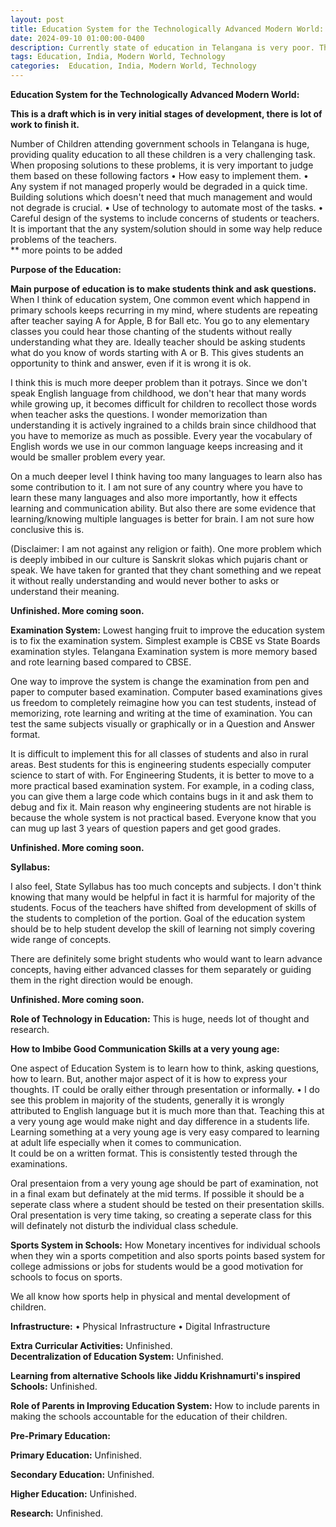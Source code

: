 ```yaml
---
layout: post
title: Education System for the Technologically Advanced Modern World:
date: 2024-09-10 01:00:00-0400
description: Currently state of education in Telangana is very poor. This is just a brain dump of few ideas on how to improve the system. 
tags: Education, India, Modern World, Technology
categories:  Education, India, Modern World, Technology
---
```



 
**Education System for the Technologically Advanced Modern World:**

**This is a draft which is in very initial stages of development, there is lot of work to finish it.** 

Number of Children attending government schools in Telangana is huge, providing quality education to all these children is a very challenging task. When proposing solutions to these problems, it is very important to judge them based on these following factors 
    • How easy to implement them.
    • Any system if not managed properly would be degraded in a quick time. Building solutions which doesn't need that much management and would not degrade is crucial.
    • Use of technology to automate most of the tasks.
    • Careful design of the systems to include concerns of students or teachers. It is important that the any system/solution should in some way help reduce problems of the teachers.   
** more points to be added




**Purpose of the Education:** 

**Main purpose of education is to make students think and ask questions.** When I think of education system, One common event which happend in primary schools keeps recurring in my mind, where students are repeating after teacher saying A for Apple, B for Ball etc. You go to any elementary classes you could hear those chanting of the students without really understanding what they are. Ideally teacher should be asking students what do you know of words starting with A or B. This gives students an opportunity to think and answer, even if it is wrong it is ok. 

I think this is much more deeper problem than it potrays. Since we don't speak English language from childhood, we don't hear that many words while growing up, it becomes difficult for children to recollect those words when teacher asks the questions. I wonder memorization than understanding it is actively ingrained to a childs brain since childhood that you have to memorize as much as possible. Every year the vocabulary of English words we use in our common language keeps increasing and it would be smaller problem every year. 

On a much deeper level I think having too many languages to learn also has some contribution to it. I am not sure of any country where you have to learn these many languages and also more importantly, how it effects learning and communication ability.  But also there are some evidence that learning/knowing multiple languages is better for brain. I am not sure how conclusive this is.

(Disclaimer: I am not against any religion or faith). 
One more problem which is deeply imbibed in our culture is Sanskrit slokas which pujaris chant or speak. We have taken for granted that they chant something and we repeat it without really understanding and would never bother to asks or understand their meaning. 



**Unfinished. More coming soon.**


**Examination System:**
Lowest hanging fruit to improve the education system is to fix the examination system. Simplest example is CBSE vs State Boards examination styles. Telangana Examination system is more memory based and rote learning based compared to CBSE.

 One way to improve the system is change the examination from pen and paper to computer based examination. Computer based examinations gives us freedom to completely reimagine how you can test students, instead of memorizing, rote learning and writing at the time of examination. You can test the same subjects visually or graphically or in a Question and Answer format.  

It is difficult to implement this for all classes of students and also in rural areas. Best students for this is engineering students especially computer science to start of with. 
For Engineering Students, it is better to move to a more practical based examination system. For example, in a coding class, you can give them a large code which contains bugs in it and ask them to debug and fix it. Main reason why engineering students are not hirable is because the whole system is not practical based. Everyone know that you can mug up last 3 years of question papers and get good grades. 

**Unfinished. More coming soon.**


**Syllabus:** 

I also feel, State Syllabus has too much concepts and subjects. I don't think knowing that many would be helpful in fact it is harmful for majority of the students. Focus of the teachers have shifted from development of skills of the students to completion of the portion. Goal of the education system should be to help student develop the skill of learning not simply covering wide range of concepts. 

There are definitely some bright students who would want to learn advance concepts, having either advanced classes for them separately or guiding them in the right direction would be enough. 

**Unfinished. More coming soon.**

**Role of Technology in Education:**
This is huge, needs lot of thought and research. 


**How to Imbibe Good Communication Skills at a very young age:**

One aspect of Education System is to learn how to think, asking questions, how to learn. But, another major aspect of it is how to express your thoughts. 
IT could be orally either through presentation or informally.
    • I do see this problem in majority of the students, generally it is wrongly attributed to English language but it is much more than that. Teaching this at a very young age would make night and day difference in a students life. Learning something at a very young age is very easy compared to learning at adult life especially when it comes to communication.  
It could be on a written format. 
    This is consistently tested through the examinations. 

Oral presentaion from a very young age should be part of examination, not in a final exam but definately at the mid terms. If possible it should be a seperate class where a student should be tested on their presentation skills. Oral presentation is very time taking, so creating a seperate class for this will definately not disturb the individual class schedule. 

**Sports System in Schools:** 
How Monetary incentives for individual schools when they win a sports competition and also sports points based system for college admissions or jobs for students would be a good motivation for schools to focus on sports. 

We all know how sports help in physical and mental development of children. 

**Infrastructure:**
    • Physical Infrastructure
    • Digital Infrastructure

**Extra Curricular Activities:**
Unfinished.  
**Decentralization of Education System:**
Unfinished.

**Learning from alternative Schools like Jiddu Krishnamurti's inspired Schools:**
Unfinished.

**Role of Parents in Improving Education System:** 
How to include parents in making the schools accountable for the education of their children.

**Pre-Primary Education:**

**Primary Education:**
Unfinished.

**Secondary Education:**
Unfinished.

**Higher Education:**
Unfinished.

**Research:**
Unfinished.
